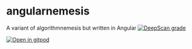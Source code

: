 # angularnemesis
A variant of algorithmnemesis but written in Angular
<a href="https://deepscan.io/dashboard#view=project&tid=3666&pid=5398&bid=41414"><img src="https://deepscan.io/api/teams/3666/projects/5398/branches/41414/badge/grade.svg" alt="DeepScan grade"></a>

<a href="https://gitpod.io/#https://github.com/diegoburlando/angularnemesis/blob/master/index.js"><img src="https://gitpod.io/button/open-in-gitpod.svg" alt="Open in gitpod"></a>

